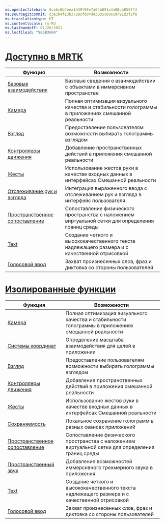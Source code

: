 ```yaml
---
ms.openlocfilehash: 8ca6c6b4eea1d49f98e7a04b091a4a08cb859ff3
ms.sourcegitcommit: d3a3b4f13b3728cfdd4d43035c806c0791d3f2fe
ms.translationtype: HT
ms.contentlocale: ru-RU
ms.lasthandoff: 01/20/2021
ms.locfileid: "98583004"
---
```

# <a name="available-in-mrtk"></a>[Доступно в MRTK](#tab/mrtk)

|  Функция  |  Возможности  |
| --- | --- |
| [Базовые взаимодействия](../unity/mrtk-101.md) | Базовые сведения о взаимодействии с объектами в иммерсивном пространстве |
| [Камера](../unity/camera-in-unity.md) | Полная оптимизация визуального качества и стабильности голограммы в приложениях смешанной реальности |
| [Взгляд](../unity/gaze-in-unity.md) | Предоставление пользователям возможности выбирать голограммы взглядом |
| [Контроллеры движения](../unity/motion-controllers-in-unity.md) | Добавление пространственных действий в приложения смешанной реальности |
| [Жесты](../unity/gestures-in-unity.md) | Использование жестов руки в качестве входных данных в интерфейсах Смешанной реальности |
| [Отслеживание рук и взгляда](../unity/hand-eye-in-unity.md) | Интеграция выраженного ввода с отслеживанием рук и взгляда в интерфейс пользователя |
| [Пространственное сопоставление](../unity/spatial-mapping-in-unity.md) | Сопоставление физического пространства с наложением виртуальной сетки для определения границ среды |
| [Text](../unity/text-in-unity.md) | Создание четкого и высококачественного текста надлежащего размера и с качественной отрисовкой |
| [Голосовой ввод](../unity/voice-input-in-unity.md) | Захват произнесенных слов, фраз и диктовка со стороны пользователей|

# <a name="standalone-features"></a>[Изолированные функции](#tab/standalone)

|  Функция  |  Возможности  |
| --- | --- |
| [Камера](../unity/camera-in-unity.md) | Полная оптимизация визуального качества и стабильности голограммы в приложениях смешанной реальности |
| [Системы координат](../unity/coordinate-systems-in-unity.md) | Определение масштаба взаимодействия для целей в приложении |
| [Взгляд](../unity/gaze-in-unity.md) | Предоставление пользователям возможности выбирать голограммы взглядом |
| [Контроллеры движения](../unity/motion-controllers-in-unity.md) | Добавление пространственных действий в приложения смешанной реальности |
| [Жесты](../unity/gestures-in-unity.md) | Использование жестов руки в качестве входных данных в интерфейсах Смешанной реальности |
| [Сохраняемость](../unity/persistence-in-unity.md) | Локальное сохранение голограмм в разных сеансах приложений |
| [Пространственное сопоставление](../unity/spatial-mapping-in-unity.md) | Сопоставление физического пространства с наложением виртуальной сетки для определения границ среды |
| [Пространственный звук](../unity/spatial-sound-in-unity.md) | Добавление возможностей иммерсивного трехмерного звука в приложения |
| [Text](../unity/text-in-unity.md) | Создание четкого и высококачественного текста надлежащего размера и с качественной отрисовкой |
| [Голосовой ввод](../unity/voice-input-in-unity.md) | Захват произнесенных слов, фраз и диктовка со стороны пользователей|